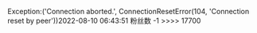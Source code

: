 Exception:('Connection aborted.', ConnectionResetError(104, 'Connection reset by peer'))2022-08-10  06:43:51   粉丝数 -1 >>>> 17700
